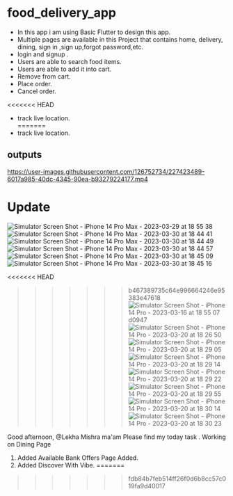 # food_delivery_app
 
- In this app i am using Basic Flutter to design this app.<br>
- Multiple pages are available in this Project that contains home, delivery, dining, sign in ,sign up,forgot password,etc. <br>
- login and signup .<br>
- Users are able to search food items.<br>
- Users are able to add it into cart.<br>
- Remove from cart.<br>
- Place order.<br>
- Cancel order.<br>

<<<<<<< HEAD
- track live location.<br>
=======
- track live location.<br>


## outputs

https://user-images.githubusercontent.com/126752734/227423489-6017a985-40dc-4345-90ea-b93279224177.mp4

# Update

![Simulator Screen Shot - iPhone 14 Pro Max - 2023-03-29 at 18 55 38](https://user-images.githubusercontent.com/126752734/228847809-baaf8b63-5cb0-4881-a619-2ddd7aa069db.png)
![Simulator Screen Shot - iPhone 14 Pro Max - 2023-03-30 at 18 44 41](https://user-images.githubusercontent.com/126752734/228847861-45ec16a8-5ebd-4b09-bc16-1a47c7ff797e.png)
![Simulator Screen Shot - iPhone 14 Pro Max - 2023-03-30 at 18 44 49](https://user-images.githubusercontent.com/126752734/228847878-8a0591c9-a069-4b16-ad1c-41a8b8ce904c.png)
![Simulator Screen Shot - iPhone 14 Pro Max - 2023-03-30 at 18 44 57](https://user-images.githubusercontent.com/126752734/228847888-cfbfd21b-4305-422e-a7cb-f9b9ae0387f9.png)
![Simulator Screen Shot - iPhone 14 Pro Max - 2023-03-30 at 18 45 09](https://user-images.githubusercontent.com/126752734/228847899-4645c3ec-d82d-4dd4-854e-f8368cca0985.png)
![Simulator Screen Shot - iPhone 14 Pro Max - 2023-03-30 at 18 45 16](https://user-images.githubusercontent.com/126752734/228847906-19f8abae-00d9-4136-ba96-0fffa59ba08d.png)










<<<<<<< HEAD

>>>>>>> b467389735c64e996664246e95383e47618![Simulator Screen Shot - iPhone 14 Pro - 2023-03-16 at 18 55 07](https://user-images.githubusercontent.com/126752734/225633896-acabe521-d51b-49cd-86f7-e17d382149e9.png)
d0947![Simulator Screen Shot - iPhone 14 Pro - 2023-03-20 at 18 26 50](https://user-images.githubusercontent.com/126752734/226350444-aefe20b6-565a-4e90-91e6-dcf6d7cadc37.png)
![Simulator Screen Shot - iPhone 14 Pro - 2023-03-20 at 18 29 05](https://user-images.githubusercontent.com/126752734/226350720-86378b7e-4960-438c-9079-07037a132107.png)
![Simulator Screen Shot - iPhone 14 Pro - 2023-03-20 at 18 29 14](https://user-images.githubusercontent.com/126752734/226350775-b1214408-be36-49b0-9e97-c5cad03c2cba.png)
![Simulator Screen Shot - iPhone 14 Pro - 2023-03-20 at 18 29 22](https://user-images.githubusercontent.com/126752734/226350830-79a1a77a-46ad-4a2c-863c-2c5b1d2ab985.png)
![Simulator Screen Shot - iPhone 14 Pro - 2023-03-20 at 18 29 55](https://user-images.githubusercontent.com/126752734/226350864-1ca23530-d8fc-40ce-8355-9fae6973121c.png)
![Simulator Screen Shot - iPhone 14 Pro - 2023-03-20 at 18 30 14](https://user-images.githubusercontent.com/126752734/226350887-46ead4d5-c04c-47c5-a7ed-d8b43cffa299.png)
![Simulator Screen Shot - iPhone 14 Pro - 2023-03-20 at 18 30 23](https://user-images.githubusercontent.com/126752734/226350934-e88be118-2180-4ada-aea1-9fa7cdab25f7.png)


Good afternoon,
@Lekha Mishra ma'am
Please find my today task . 
Working on Dining Page
1. Added Available Bank Offers Page Added.
2. Added Discover With Vibe.
=======
>>>>>>> fdb84b7feb514ff26f0d6b8cc57c019fa9d40017
